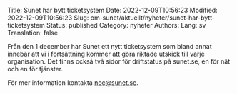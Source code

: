 Title: Sunet har bytt ticketsystem
Date: 2022-12-09T10:56:23
Modified: 2022-12-09T10:56:23
Slug: om-sunet/aktuellt/nyheter/sunet-har-bytt-ticketsystem
Status: published
Category: nyheter
Authors: 
Lang: sv
Translation: false

Från den 1 december har Sunet ett nytt ticketsystem som bland annat innebär att vi i fortsättning kommer att göra riktade utskick till varje organisation. Det finns också två sidor för driftstatus på sunet.se, en för nät och en för tjänster.


För mer information kontakta noc@sunet.se.



